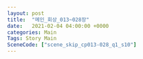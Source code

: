 ```yaml
---
layout: post
title:  "메인_회상_013~028장"
date:   2021-02-04 04:00:00 +0000
categories: Main
Tags: Story Main
SceneCode: ["scene_skip_cp013-028_q1_s10"]
---
```

